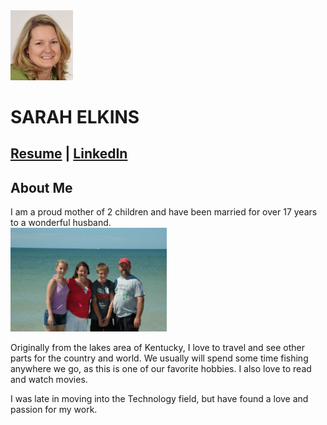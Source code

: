 <img src="./images/HeadShot.jpg" width="100">  

# SARAH ELKINS  
[Resume](./SarahElkinsResume.md)  |  [LinkedIn](linkedin.com/in/sarah-elkins-93719742)
---
## About Me
I am a proud mother of 2 children and have been married for over 17 years to a wonderful husband.  
<img src="./images/Family.JPG" width="250">    

Originally from the lakes area of Kentucky, I love to travel and see other parts for the country and world.  We usually will spend some time fishing anywhere we go, as this is one of our favorite hobbies.  I also love to read and watch movies.  

I was late in moving into the Technology field, but have found a love and passion for my work.  
